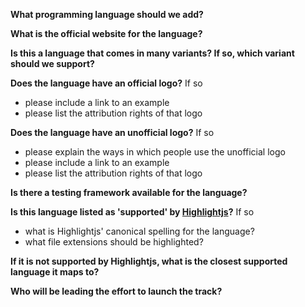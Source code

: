 **What programming language should we add?**

**What is the official website for the language?**

**Is this a language that comes in many variants? If so, which variant should we support?**

**Does the language have an official logo?** If so

- please include a link to an example
- please list the attribution rights of that logo

**Does the language have an unofficial logo?** If so

- please explain the ways in which people use the unofficial logo
- please include a link to an example
- please list the attribution rights of that logo

**Is there a testing framework available for the language?**

**Is this language listed as 'supported' by [Highlightjs]([https://github.com/highlightjs/highlight.js/blob/main/SUPPORTED_LANGUAGES.md)?** If so

- what is Highlightjs' canonical spelling for the language?
- what file extensions should be highlighted?

**If it is not supported by Highlightjs, what is the closest supported language it maps to?**

**Who will be leading the effort to launch the track?**
